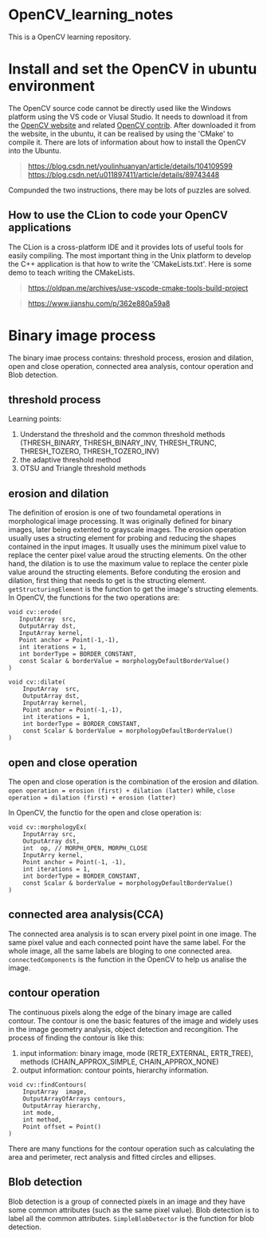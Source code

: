# OpenCV_learning_notes
This is a OpenCV learning repository. 

# Install and set the OpenCV in ubuntu environment
The OpenCV source code cannot be directly used like the Windows platform using the VS code or Viusal Studio. It needs to download it from the [OpenCV website](https://opencv.org/releases/) and related [OpenCV contrib](https://github.com/opencv/opencv_contrib/releases). After downloaded it from the website, in the ubuntu, it can be realised by using the 'CMake' to compile it. There are lots of information about how to install the OpenCV into the Ubuntu. 
> https://blog.csdn.net/youlinhuanyan/article/details/104109599
> https://blog.csdn.net/u011897411/article/details/89743448

Compunded the two instructions, there may be lots of puzzles are solved. 

## How to use the CLion to code your OpenCV applications
The CLion is a cross-platform IDE and it provides lots of useful tools for easily compiling. The most important thing in the Unix platform to develop the C++ application is that how to write the 'CMakeLists.txt'. Here is some demo to teach writing the CMakeLists. 
>https://oldpan.me/archives/use-vscode-cmake-tools-build-project

>https://www.jianshu.com/p/362e880a59a8


# Binary image process
The binary imae process contains: threshold process, erosion and dilation, open and close operation, connected area analysis, contour operation and Blob detection.

## threshold process
Learning points:
1. Understand the threshold and the common threshold methods (THRESH_BINARY, THRESH_BINARY_INV, THRESH_TRUNC, THRESH_TOZERO, THRESH_TOZERO_INV)
2. the adaptive threshold method 
3. OTSU and Triangle threshold methods

## erosion and dilation
The definition of erosion is one of two foundametal operations in morphological image processing. It was originally defined for binary images, later being extented to grayscale images. The erosion operation usually uses a structing element for probing and reducing the shapes contained in the input images. It usually uses the minimum pixel value  to replace the center pixel value aroud the structing elements.
On the other hand, the dilation is to use the maximum value to replace the center pixle value around the structing elements. 
Before conduting the erosion and dilation, first thing that needs to get is the structing element. 
`getStructuringElement` is the function to get the image's structing elements.
In OpenCV, the functions for the two operations are:
 ```
void cv::erode(
    InputArray  src,
    OutputArray dst,
    InputArray kernel,
    Point anchor = Point(-1,-1),
    int iterations = 1,
    int borderType = BORDER_CONSTANT,
    const Scalar & borderValue = morphologyDefaultBorderValue()
)
 ```

```
void cv::dilate(
    InputArray  src,
    OutputArray dst,
    InputArray kernel,
    Point anchor = Point(-1,-1),
    int iterations = 1,
    int borderType = BORDER_CONSTANT,
    const Scalar & borderValue = morphologyDefaultBorderValue()
)
```



## open and close operation 
The open and close operation is the combination of the erosion and dilation. 
`open operation = erosion (first) + dilation (latter)`
while,
`close operation = dilation (first) + erosion (latter)`

In OpenCV, the functio for the open and close operation is:
```
void cv::morphologyEx(
    InputArray src,
    OutputArray dst,
    int  op, // MORPH_OPEN, MORPH_CLOSE
    InputArry kernel,
    Point anchor = Point(-1, -1),
    int iterations = 1,
    int borderType = BORDER_CONSTANT,
    const Scalar & borderValue = morphologyDefaultBorderValue()
)
```

## connected area analysis(CCA)
The connected area analysis is to scan ervery pixel point in one image. The same pixel value and each connected point have the same label. For the whole image, all the same labels are bloging to one connected area. 
`connectedComponents` is the function in the OpenCV to help us analise the image. 


## contour operation 
The continuous pixels along the edge of the binary image are called contour. The contour is one the basic features of the image and widely uses in the image geometry analysis, object detection and recongition. The process of finding the contour is like this:
1. input information: binary image, mode (RETR_EXTERNAL, ERTR_TREE), methods (CHAIN_APPROX_SIMPLE, CHAIN_APPROX_NONE)
2. output information: contour points, hierarchy information. 
```
void cv::findContours(
    InputArray  image,
    OutputArrayOfArrays contours,
    OutputArray hierarchy,
    int mode,
    int method,
    Point offset = Point()
)
```
There are many functions for the contour operation such as calculating the area and perimeter, rect analysis and fitted circles and ellipses. 

## Blob detection
Blob detection is a group of connected pixels in an image and they have some common attributes (such as the same pixel value). Blob detection is to label all the common attributes. `SimpleBlobDetector` is the function for blob detection. 



